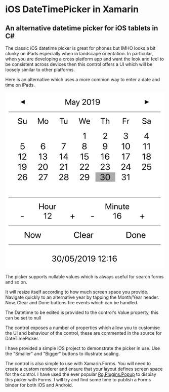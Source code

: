 # iOS DateTimePicker in Xamarin
## An alternative datetime picker for iOS tablets in C#
The classic iOS datetime picker is great for phones but IMHO looks a bit clunky on iPads especially when in landscape orientation. In particular, when you are developing a cross platform app and want the look and feel to be consistent across devices then this control offers a UI which will be loosely similar to other platforms.

Here is an alternative which uses a more common way to enter a date and time on iPads.

![Screenshot](DateTimePicker.png)

The picker supports nullable values which is always useful for search forms and so on.

It will resize itself according to how much screen space you provide.
Navigate quickly to an alternative year by tapping the Month/Year header. Now, Clear and Done buttons fire events which can be handled.

The Datetime to be edited is provided to the control's Value property, this can be set to null

The control exposes a number of properties which allow you to customise the UI and behaviour of the control, these are commented in the source for DateTimePicker.

I have provided a simple iOS project to demonstrate the picker in use. Use the "Smaller" and "Bigger" buttons to illustrate scaling.

The control is also simple to use with Xamarin.Forms. You will need to create a custom renderer and ensure that your layout defines screen space for the control. I have used the ever popular [Rg.Plugins.Popup](https://github.com/rotorgames/Rg.Plugins.Popup) to display this picker with Forms. I will try and find some time to publish a Forms binder for both iOS and Android.
